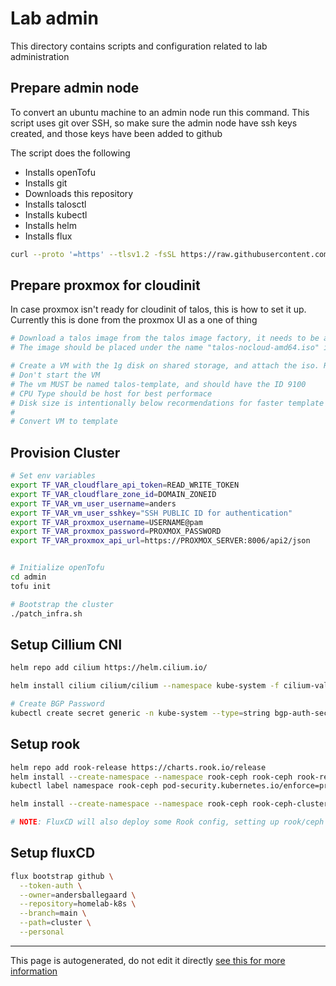 # Lab admin
This directory contains scripts and configuration related to lab administration

## Prepare admin node
To convert an ubuntu machine to an admin node run this command.
This script uses git over SSH, so make sure the admin node have ssh keys created, and those keys have been added to github

The script does the following
- Installs openTofu
- Installs git
- Downloads this repository
- Installs talosctl
- Installs kubectl
- Installs helm
- Installs flux
```bash
curl --proto '=https' --tlsv1.2 -fsSL https://raw.githubusercontent.com/AndersBallegaard/homelab-k8s/refs/heads/main/admin/prepare_admin_node.sh | bash
```

## Prepare proxmox for cloudinit
In case proxmox isn't ready for cloudinit of talos, this is how to set it up. Currently this is done from the proxmox UI as a one of thing
```bash
# Download a talos image from the talos image factory, it needs to be a nocloud image
# The image should be placed under the name "talos-nocloud-amd64.iso" in the shared vm datastore

# Create a VM with the 1g disk on shared storage, and attach the iso. Ram and CPU doesn't matter
# Don't start the VM
# The vm MUST be named talos-template, and should have the ID 9100
# CPU Type should be host for best performace
# Disk size is intentionally below recormendations for faster template deployments, cloud init will resize to whatever the VM is speced for
#
# Convert VM to template

```

## Provision Cluster
```bash
# Set env variables
export TF_VAR_cloudflare_api_token=READ_WRITE_TOKEN
export TF_VAR_cloudflare_zone_id=DOMAIN_ZONEID
export TF_VAR_vm_user_username=anders
export TF_VAR_vm_user_sshkey="SSH PUBLIC ID for authentication"
export TF_VAR_proxmox_username=USERNAME@pam
export TF_VAR_proxmox_password=PROXMOX_PASSWORD
export TF_VAR_proxmox_api_url=https://PROXMOX_SERVER:8006/api2/json


# Initialize openTofu
cd admin
tofu init

# Bootstrap the cluster
./patch_infra.sh 
```


## Setup Cillium CNI
```bash
helm repo add cilium https://helm.cilium.io/

helm install cilium cilium/cilium --namespace kube-system -f cilium-values.yaml

# Create BGP Password
kubectl create secret generic -n kube-system --type=string bgp-auth-secret --from-literal=password=REPLACEWITHPASSWORD

```

## Setup rook
```bash
helm repo add rook-release https://charts.rook.io/release
helm install --create-namespace --namespace rook-ceph rook-ceph rook-release/rook-ceph
kubectl label namespace rook-ceph pod-security.kubernetes.io/enforce=privileged

helm install --create-namespace --namespace rook-ceph rook-ceph-cluster --set operatorNamespace=rook-ceph rook-release/rook-ceph-cluster

# NOTE: FluxCD will also deploy some Rook config, setting up rook/ceph will take forever, give it atleast 30 minutes before panicing
```

## Setup fluxCD
```bash
flux bootstrap github \
  --token-auth \
  --owner=andersballegaard \
  --repository=homelab-k8s \
  --branch=main \
  --path=cluster \
  --personal
```






---
This page is autogenerated, do not edit it directly [see this for more information](https://andersballegaard.github.io/homelab-k8s/info/docs)